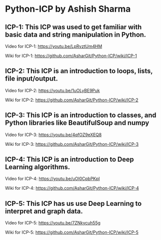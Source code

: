 # Python-ICP by Ashish Sharma


## ICP-1: This ICP was used to get familiar with basic data and string manipulation in Python. 

Video for ICP-1: https://youtu.be/LpRvztUm4HM

Wiki for ICP-1: https://github.com/AsharGit/Python-ICP/wiki/ICP-1



## ICP-2: This ICP is an introduction to loops, lists, file input/output.

Video for ICP-2: https://youtu.be/1uOLyBE9Puk

Wiki for ICP-2:  https://github.com/AsharGit/Python-ICP/wiki/ICP-2



## ICP-3: This ICP is an introduction to classes, and Python libraries like BeautifulSoup and numpy

Video for ICP-3: https://youtu.be/4qfOZ9eXEQ8

Wiki for ICP-3:  https://github.com/AsharGit/Python-ICP/wiki/ICP-3


## ICP-4: This ICP is an introduction to Deep Learning algorithms.

Video for ICP-4: https://youtu.be/uOI0CpbPKpI

Wiki for ICP-4:  https://github.com/AsharGit/Python-ICP/wiki/ICP-4


## ICP-5: This ICP has us use Deep Learning to interpret and graph data.

Video for ICP-5: https://youtu.be/7ZNkycuh55g

Wiki for ICP-5:  https://github.com/AsharGit/Python-ICP/wiki/ICP-5
